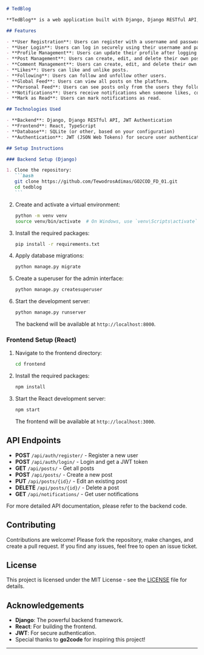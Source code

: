 ````markdown
# TedBlog

**TedBlog** is a web application built with Django, Django RESTful API, JWT authentication, React, and TypeScript. It provides users with a platform where they can create, manage, and interact with posts, comments, and notifications in a social media-like environment.

## Features

- **User Registration**: Users can register with a username and password (bio, email, and profile picture are optional).
- **User Login**: Users can log in securely using their username and password.
- **Profile Management**: Users can update their profile after logging in.
- **Post Management**: Users can create, edit, and delete their own posts.
- **Comment Management**: Users can create, edit, and delete their own comments on posts.
- **Likes**: Users can like and unlike posts.
- **Following**: Users can follow and unfollow other users.
- **Global Feed**: Users can view all posts on the platform.
- **Personal Feed**: Users can see posts only from the users they follow.
- **Notifications**: Users receive notifications when someone likes, comments on their post, or follows them.
- **Mark as Read**: Users can mark notifications as read.

## Technologies Used

- **Backend**: Django, Django RESTful API, JWT Authentication
- **Frontend**: React, TypeScript
- **Database**: SQLite (or other, based on your configuration)
- **Authentication**: JWT (JSON Web Tokens) for secure user authentication

## Setup Instructions

### Backend Setup (Django)

1. Clone the repository:
   ```bash
   git clone https://github.com/TewodrosAdimas/GO2COD_FD_01.git
   cd tedblog
   ```
````

2. Create and activate a virtual environment:

   ```bash
   python -m venv venv
   source venv/bin/activate  # On Windows, use `venv\Scripts\activate`
   ```

3. Install the required packages:

   ```bash
   pip install -r requirements.txt
   ```

4. Apply database migrations:

   ```bash
   python manage.py migrate
   ```

5. Create a superuser for the admin interface:

   ```bash
   python manage.py createsuperuser
   ```

6. Start the development server:

   ```bash
   python manage.py runserver
   ```

   The backend will be available at `http://localhost:8000`.

### Frontend Setup (React)

1. Navigate to the frontend directory:

   ```bash
   cd frontend
   ```

2. Install the required packages:

   ```bash
   npm install
   ```

3. Start the React development server:

   ```bash
   npm start
   ```

   The frontend will be available at `http://localhost:3000`.

## API Endpoints

- **POST** `/api/auth/register/` - Register a new user
- **POST** `/api/auth/login/` - Login and get a JWT token
- **GET** `/api/posts/` - Get all posts
- **POST** `/api/posts/` - Create a new post
- **PUT** `/api/posts/{id}/` - Edit an existing post
- **DELETE** `/api/posts/{id}/` - Delete a post
- **GET** `/api/notifications/` - Get user notifications

For more detailed API documentation, please refer to the backend code.

## Contributing

Contributions are welcome! Please fork the repository, make changes, and create a pull request. If you find any issues, feel free to open an issue ticket.

## License

This project is licensed under the MIT License - see the [LICENSE](LICENSE) file for details.

## Acknowledgements

- **Django**: The powerful backend framework.
- **React**: For building the frontend.
- **JWT**: For secure authentication.
- Special thanks to **go2code** for inspiring this project!

---
